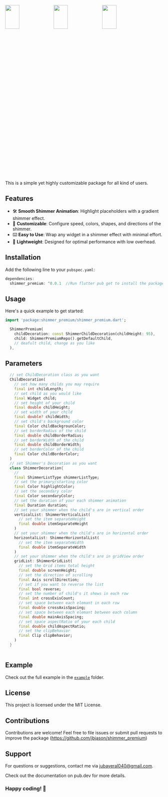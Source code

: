 <img width=30% height=14% src="https://github.com/user-attachments/assets/24f643c1-f0f0-49c8-a552-6f67fe11fc12">  <img width=30% height=14% src="https://github.com/user-attachments/assets/278558d4-fb4f-4129-8ce9-37e5dd0ec5e0">  <img width=30% height=14% src="https://github.com/user-attachments/assets/8c78c4bf-5ce1-4480-b29c-1594a738ad0a">

This is a simple yet highly customizable package for all kind of users.

## Features

- 🛠️ **Smooth Shimmer Animation**: Highlight placeholders with a gradient shimmer effect.
- 🔢 **Customizable**: Configure speed, colors, shapes, and directions of the shimmer.
- ⌨️ **Easy to Use**: Wrap any widget in a shimmer effect with minimal effort.
- 🔐 **Lightweight**: Designed for optimal performance with low overhead.

## Installation

Add the following line to your `pubspec.yaml`:

```dart
dependencies:
  shimmer_premium: ^0.0.1  //Run flutter pub get to install the package.
```

## Usage
Here's a quick example to get started:

```dart
import 'package:shimmer_premium/shimmer_premium.dart';

  ShimmerPremium(
    childDecoration: const ShimmerChildDecoration(childHeight: 95),
    child: ShimmerPremiumRepo().getDefaultChild, 
    // deafult child, change as you like
  ),
```


## Parameters

```dart
  // set ChildDecoration class as you want
  ChildDecoration(
    // set how many childs you may require
    final int childLength;
    // set child as you would like
    final Widget child;
    // set height of your child
    final double childHeight;
    // set width of your child
    final double? childWidth;
    // set child's background color
    final Color childBackgrounColor;
    // set borderRadius of the child 
    final double childBorderRadius;
    // set borderWidth of the child 
    final double childBorderWidth;
    // set borderColor of the child 
    final Color childBorderColor;
  )
  // set Shimmer's Decoration as you want
  class ShimmerDecoration{
    // 
    final ShimmerListType shimmerListType;
    // set the primary/starting color
    final Color highlightColor;
    // set the secondary color
    final Color secondaryColor;
    // set the duration of your each shimmer animation 
    final Duration duration;
    // set your shimmer when the child's are in vertical order
    verticalList: ShimmerVerticalList(
      // set the item separateHeight
      final double itemSeparateHeight
    )
    // set your shimmer when the child's are in horizontal order
    horizontalList: ShimmerHorizontalList(
      // set the item separateWidth
      final double itemSeparateWidth
    )
    // set your shimmer when the child's are in gridView order
    gridList: ShimmerGridList(
      // set the Grid items total height
      final double screenHeight;
      // set the direction of scrolling
      final Axis scrollDirection;
      // set if you want to reverse the list
      final bool reverse;
      // set the number of child's it shows in each row
      final int crossExisCount;
      // set space between each elemant in each row
      final double crossAxisSpacing;
      // set space between each elemant between each column
      final double mainAxisSpacing;
      // set space aspectRatio of your each child
      final double childAspectRatio;
      // set the clipBehavior
      final Clip clipBehavior;
    )
  }
  
```

## Example
Check out the full example in the [`example`](https://pub.dev/packages/shimmer_premium/example) folder.

## License
This project is licensed under the MIT License.

## Contributions
Contributions are welcome! Feel free to file issues or submit pull requests to improve the package (https://github.com/jbjason/shimmer_premium)

## Support
For questions or suggestions, contact me via jubayeral040@gmail.com.

Check out the documentation on pub.dev for more details.

### Happy coding! 🚀
